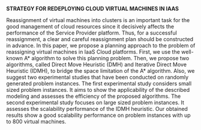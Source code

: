 **STRATEGY FOR REDEPLOYING CLOUD VIRTUAL MACHINES IN IAAS**

Reassignment of virtual machines into clusters is an important task for the good management of cloud resources since it decisively affects the performance of the Service Provider platform. Thus, for a successful reassignment, a clear and careful reassignment plan should be constructed in advance. In this paper, we propose a planning approach to the problem of reassigning virtual machines in IaaS Cloud platforms. First, we use the well-known A* algorithm to solve this planning problem. Then, we propose two algorithms, called Direct Move Heuristic (DMH) and Iterative Direct Move Heuristic (IDMH), to bridge the space limitation of the A* algorithm. Also, we suggest two experimental studies that have been conducted on randomly generated problem instances. The first experimental study considers small sized problem instances. It aims to show the applicability of the described modeling and assesses the efficiency of the proposed algorithms. The second experimental study focuses on large sized problem instances. It assesses the scalability performance of the IDMH heuristic. Our obtained results show a good scalability performance on problem instances with up to 800 virtual machines.

